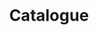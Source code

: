 ---
title: Catalogue
type: contents
layout: all-entries
class: grid
weight: 250
pdf: false
epub: false
---